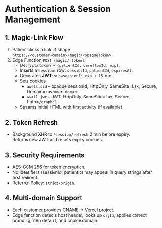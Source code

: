 # Authentication & Session Management

## 1. Magic-Link Flow
1. Patient clicks a link of shape  
   `https://<customer-domain>/magic/<opaqueToken>`
2. Edge Function `POST /magic/[token]`:
   * Decrypts token → `{patientId, careflowId, exp}`.
   * Inserts a `sessions` row: `sessionId`, `patientId`, `expiresAt`.
   * Generates **JWT**: `sub=sessionId`, `exp ≤ 15 min`.
   * Sets cookies  
     * `awell.sid` – opaque sessionId, HttpOnly, SameSite=Lax, Secure, Domain=`customer-domain`  
     * `awell.jwt` – JWT, HttpOnly, SameSite=Lax, Secure, Path=`/graphql`
   * Streams initial HTML with first activity (if available).

## 2. Token Refresh
* Background XHR to `/session/refresh` 2 min before expiry.  
  Returns new JWT and resets expiry cookies.

## 3. Security Requirements
* AES-GCM 256 for token encryption.
* No identifiers (sessionId, patientId) may appear in query strings after first redirect.
* Referrer-Policy: `strict-origin`.

## 4. Multi-domain Support
* Each customer provides CNAME → Vercel project.  
* Edge function detects host header, looks up `orgId`, applies correct branding, i18n default, and cookie domain.